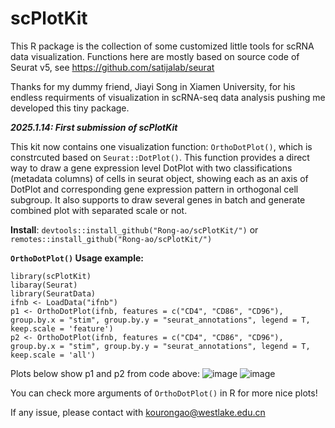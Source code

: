 # scPlotKit
This R package is the collection of some customized little tools for scRNA data visualization.
Functions here are mostly based on source code of Seurat v5, see https://github.com/satijalab/seurat

Thanks for my dummy friend, Jiayi Song in Xiamen University, for his endless requirments of visualization in scRNA-seq data analysis pushing me developed this tiny package.

***2025.1.14: First submission of scPlotKit***

This kit now contains one visualization function: `OrthoDotPlot()`, which is constrcuted based on `Seurat::DotPlot()`. This function provides a direct way to draw a gene expression level DotPlot with two classifications (metadata columns) of cells in seurat object, showing each as an axis of DotPlot and corresponding gene expression pattern in orthogonal cell subgroup. It also supports to draw several genes in batch and generate combined plot with separated scale or not.

**Install**: 
`devtools::install_github("Rong-ao/scPlotKit/")`
or
`remotes::install_github("Rong-ao/scPlotKit/")`

**`OrthoDotPlot()` Usage example:**

```
library(scPlotKit)
libaray(Seurat)
library(SeuratData)
ifnb <- LoadData("ifnb")
p1 <- OrthoDotPlot(ifnb, features = c("CD4", "CD86", "CD96"), group.by.x = "stim", group.by.y = "seurat_annotations", legend = T, keep.scale = 'feature')
p2 <- OrthoDotPlot(ifnb, features = c("CD4", "CD86", "CD96"), group.by.x = "stim", group.by.y = "seurat_annotations", legend = T, keep.scale = 'all')
```

Plots below show p1 and p2 from code above:
![image](https://github.com/user-attachments/assets/dfd6163f-4c1d-40ce-85d4-77a64494c596) ![image](https://github.com/user-attachments/assets/34abc107-203b-4c4d-b173-a3fa0f9f9f2b)

You can check more arguments of `OrthoDotPlot()` in R for more nice plots!

If any issue, please contact with kourongao@westlake.edu.cn
